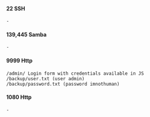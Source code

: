 #### 22 SSH
	-

#### 139,445 Samba
	-

#### 9999 Http
	/admin/ Login form with credentials available in JS
	/backup/user.txt (user admin)
	/backup/password.txt (password imnothuman)

#### 1080 Http
	-